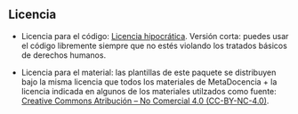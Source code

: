 ## Licencia

* Licencia para el código: [Licencia hipocrática](https://firstdonoharm.dev/). Versión corta: puedes usar el código libremente siempre que no estés violando los tratados básicos de derechos humanos.

* Licencia para el material: las plantillas de este paquete se distribuyen bajo la misma licencia que todos los materiales de MetaDocencia +  la licencia indicada en algunos de los materiales utilzados como fuente: 
[Creative Commons Atribución – No Comercial 4.0 (CC-BY-NC-4.0)](https://www.metadocencia.org/terms/).
